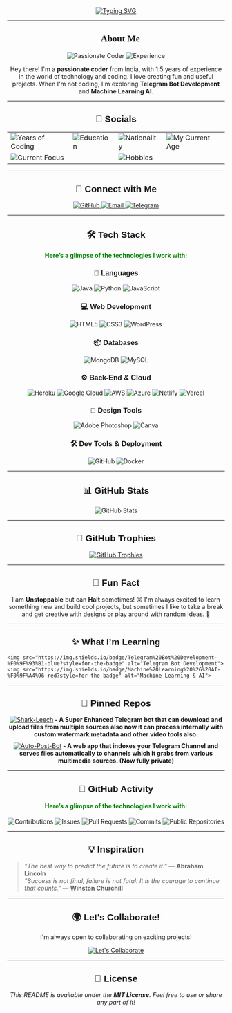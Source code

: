 <div align="center">
  <a href="https://github.com/harshit-bit10">
    <img src="https://readme-typing-svg.herokuapp.com?font=Fira+Code&size=25&pause=1000&color=F70000&center=true&vCenter=true&width=435&lines=👋+Hello,+I'm+Harshit!✨" alt="Typing SVG" />
  </a>
</div>

---

<h2 align="center" style="font-family: 'Times New Roman', sans-serif;">🌟 About Me</h2>

<div align="center">
  <img src="https://img.shields.io/badge/Passionate%20Coder%20from%20India-FF5733?style=for-the-badge" alt="Passionate Coder">
  <img src="https://img.shields.io/badge/1.5%20years%20of%20Experience-4CAF50?style=for-the-badge" alt="Experience">
</div>

<div align="center">
  <p>Hey there! I'm a <strong>passionate coder</strong> from India, with 1.5 years of experience in the world of technology and coding. I love creating fun and useful projects. When I'm not coding, I'm exploring <strong>Telegram Bot Development</strong> and <strong>Machine Learning AI</strong>.</p>
</div>

---

<h2 align="center" style="font-family: 'Arial', sans-serif;">🌟 Socials</h2>

<div align="center">
  <table>
    <tr>
      <td><img src="https://img.shields.io/badge/💼%20Years%20of%20Coding-1.5%20years-blue?style=for-the-badge" alt="Years of Coding"></td>
      <td><img src="https://img.shields.io/badge/🎓%20Education-School%20Student-orange?style=for-the-badge" alt="Education"></td>
      <td><img src="https://img.shields.io/badge/🌏%20Nationality-Indian-green?style=for-the-badge" alt="Nationality"></td>
      <td><img src="https://img.shields.io/badge/🌏%20My%20Current%20Age-17%20Years-green?style=for-the-badge" alt="My Current Age"></td>
    </tr>
    <tr>
      <td colspan="2"><img src="https://img.shields.io/badge/🚀%20Current%20Focus-Learning%20new%20technologies%20and%20contributing%20to%20open--source-red?style=for-the-badge" alt="Current Focus"></td>
      <td colspan="2"><img src="https://img.shields.io/badge/✨%20Hobbies-Reading,%20Gaming,%20Travelling-yellow?style=for-the-badge" alt="Hobbies"></td>
    </tr>
  </table>
</div>

---

<h2 align="center" style="font-family: 'Arial', sans-serif;">🌟 Connect with Me</h2>

<div align="center">
  <a href="https://github.com/harshit-bit10" target="_blank">
    <img src="https://img.shields.io/badge/GitHub-Visit%20My%20Profile-181717?style=for-the-badge&logo=github" alt="GitHub">
  </a>
  <a href="mailto:sharktoonsofficial@gmail.com">
    <img src="https://img.shields.io/badge/Email-Contact%20Me-EA4335?style=for-the-badge&logo=gmail" alt="Email">
  </a>
  <a href="https://t.me/SupremeYoriichi" target="_blank">
    <img src="https://img.shields.io/badge/Telegram-Connect%20with%20Me-0077B5?style=for-the-badge&logo=Telegarm" alt="Telegram">
  </a>
</div>

---

<h2 align="center" style="font-family: 'Arial', sans-serif;">🛠️ Tech Stack</h2>

  <h4 align="center" style="color: green;">Here’s a glimpse of the technologies I work with:</h4>


<h3 align="center" style="font-family: 'Arial', sans-serif;">🔧 Languages</h3>
<p align="center">
  <img src="https://img.shields.io/badge/Java-007396?style=flat&logo=java" alt="Java"/>
  <img src="https://img.shields.io/badge/Python-3776AB?style=flat&logo=python" alt="Python"/>
  <img src="https://img.shields.io/badge/JavaScript-F7DF1E?style=flat&logo=javascript" alt="JavaScript"/>
</p>

<h3 align="center" style="font-family: 'Arial', sans-serif;">💻 Web Development</h3>
<p align="center">
  <img src="https://img.shields.io/badge/HTML5-E34F26?style=flat&logo=html5" alt="HTML5"/>
  <img src="https://img.shields.io/badge/CSS3-1572B6?style=flat&logo=css3" alt="CSS3"/>
  <img src="https://img.shields.io/badge/WordPress-21759B?style=flat&logo=wordpress" alt="WordPress"/>
</p>

<h3 align="center" style="font-family: 'Arial', sans-serif;">📦 Databases</h3>
<p align="center">
  <img src="https://img.shields.io/badge/MongoDB-47A248?style=flat&logo=mongodb" alt="MongoDB"/>
  <img src="https://img.shields.io/badge/MySQL-4479A1?style=flat&logo=mysql" alt="MySQL"/>
</p>

<h3 align="center" style="font-family: 'Arial', sans-serif;">⚙️ Back-End & Cloud</h3>
<p align="center">
  <img src="https://img.shields.io/badge/Heroku-430098?style=flat&logo=heroku" alt="Heroku"/>
  <img src="https://img.shields.io/badge/Google%20Cloud-4285F4?style=flat&logo=google-cloud" alt="Google Cloud"/>
  <img src="https://img.shields.io/badge/AWS-232F3E?style=flat&logo=amazon-aws" alt="AWS"/>
  <img src="https://img.shields.io/badge/Azure-0078D4?style=flat&logo=microsoft-azure" alt="Azure"/>
  <img src="https://img.shields.io/badge/Netlify-00C7B7?style=flat&logo=netlify" alt="Netlify"/>
  <img src="https://img.shields.io/badge/Vercel-000000?style=flat&logo=vercel" alt="Vercel"/>
</p>

<h3 align="center" style="font-family: 'Arial', sans-serif;">🎨 Design Tools</h3>
<p align="center">
  <img src="https://img.shields.io/badge/Adobe%20Photoshop-31A8FF?style=flat&logo=adobe-photoshop" alt="Adobe Photoshop"/>
  <img src="https://img.shields.io/badge/Canva-00C4CC?style=flat&logo=canva" alt="Canva"/>
</p>

<h3 align="center" style="font-family: 'Arial', sans-serif;">🛠️ Dev Tools & Deployment</h3>
<p align="center">
  <img src="https://img.shields.io/badge/Git-F05032?style=flat&logo=git" alt="GitHub"/>
  <img src="https://img.shields.io/badge/Docker-2496ED?style=flat&logo=docker" alt="Docker"/>
</p>

---

<h2 align="center" style="font-family: 'Arial', sans-serif;">📊 GitHub Stats</h2>

<p align="center">
  <img src="https://github-readme-stats.vercel.app/api?username=harshit-bit10&count_private=true&show_icons=true&hide_title=true&hide=prs&theme=dark" alt="GitHub Stats" />
</p>

---

<h2 align="center" style="font-family: 'Arial', sans-serif;">🎯 GitHub Trophies</h2>

<p align="center">
  <a href="https://github.com/harshit-bit10">
    <img src="https://github-profile-trophy.vercel.app/?username=harshit-bit10&theme=dark&no-frame=true&column=5" alt="GitHub Trophies" />
  </a>
</p>

---

<h2 align="center" style="font-family: 'Arial', sans-serif;">💬 Fun Fact</h2>

<p align="center">
  I am <strong>Unstoppable</strong> but can <strong>Halt</strong> sometimes! 😜   
  I'm always excited to learn something new and build cool projects, but sometimes I like to take a break and get creative with designs or play around with random ideas. 🔮
</p>

---

<h2 align="center" style="font-family: 'Arial', sans-serif;">✨ What I’m Learning</h2>

<p align="center" style="list-style: none;">

    <img src="https://img.shields.io/badge/Telegram%20Bot%20Development-%F0%9F%93%B1-blue?style=for-the-badge" alt="Telegram Bot Development">
    <img src="https://img.shields.io/badge/Machine%20Learning%20%26%20AI-%F0%9F%A4%96-red?style=for-the-badge" alt="Machine Learning & AI">
</p>

---

<h2 align="center" style="font-family: 'Arial', sans-serif;">📌 Pinned Repos</h2>

<ul style="list-style: none; text-align: center; padding: 0;">
  <li style="margin-bottom: 10px;">
    <a href="https://github.com/harshit-bit10/SharkLeech"><img src="https://img.shields.io/badge/Shark%20Leech-%F0%9F%A4%96-yellow?style=for-the-badge" alt="Shark-Leech"></a><b> - A Super Enhanced Telegram bot that can download and upload files from multiple sources also now it can process internally with custom watermark metadata and other video tools also.</b>
  </li>
  <li>
    <a href="https://github.com/harshit-bit10/Auto-Post-bot"><img src="https://img.shields.io/badge/Auto%20Post%20Bot-%F0%9F%93%88-green?style=for-the-badge" alt="Auto-Post-Bot"></a><b> - A web app that indexes your Telegram Channel and serves files automatically to channels which it grabs from various multimedia sources. (Now fully private)</b>
  </li>
</ul>

---

<h2 align="center" style="font-family: 'Arial', sans-serif;">🏅 GitHub Activity</h2>


<div style="text-align: center;">
  <h4 align="center" style="color: green;">Here’s a glimpse of the technologies I work with:</h4>
  <div align="center">
    <img src="https://img.shields.io/badge/Contributions-1,352-brightgreen" alt="Contributions">
    <img src="https://img.shields.io/badge/Issues-23%20open-red" alt="Issues">
    <img src="https://img.shields.io/badge/Pull%20Requests-12%20merged-blue" alt="Pull Requests">
    <img src="https://img.shields.io/badge/Commits-189%20merged-orange" alt="Commits">
    <img src="https://img.shields.io/badge/Public%20Repositories-100%20open-red" alt="Public Repositories">    
  </div>
</div>

---

<h2 align="center" style="font-family: 'Arial', sans-serif;">💡 Inspiration</h2>
<p align="center">

> _"The best way to predict the future is to create it."_ — **Abraham Lincoln**  
> _"Success is not final, failure is not fatal: It is the courage to continue that counts."_ — **Winston Churchill**

</p>


---

<h2 align="center" style="font-family: 'Arial', sans-serif;">🌍 Let's Collaborate!</h2>

<p align="center">
  I'm always open to collaborating on exciting projects!</p><p align="center">  
  <a href="https://github.com/harshit-bit10"><img src="https://img.shields.io/badge/Collaborate-Open-blue?style=for-the-badge" alt="Let's Collaborate"></a>
</p>

---

<h2 align="center" style="font-family: 'Arial', sans-serif;">📜 License</h2>

<p align="center">
  <i>This README is available under the <strong>MIT License</strong>. Feel free to use or share any part of it!</i>
</p>

